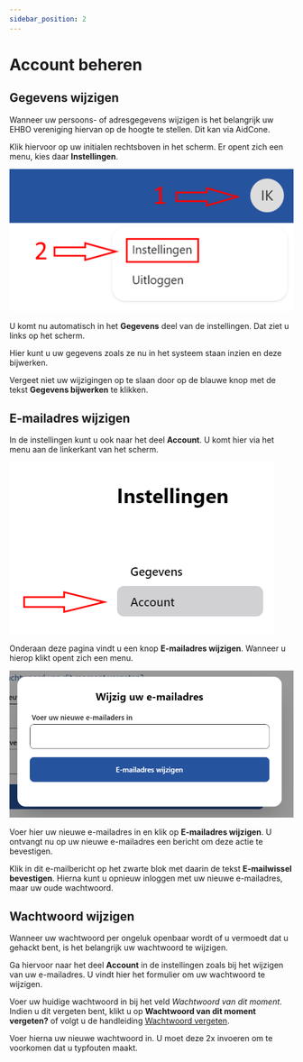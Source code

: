 ```yaml
---
sidebar_position: 2
---
```


# Account beheren

## Gegevens wijzigen

Wanneer uw persoons- of adresgegevens wijzigen is het belangrijk uw EHBO vereniging hiervan op de hoogte te stellen. Dit kan via AidCone.

Klik hiervoor op uw initialen rechtsboven in het scherm. Er opent zich een menu, kies daar **Instellingen**.

![Instellingen](img/instellingen.png)

U komt nu automatisch in het **Gegevens** deel van de instellingen. Dat ziet u links op het scherm.

Hier kunt u uw gegevens zoals ze nu in het systeem staan inzien en deze bijwerken.

Vergeet niet uw wijzigingen op te slaan door op de blauwe knop met de tekst **Gegevens bijwerken** te klikken.

## E-mailadres wijzigen

In de instellingen kunt u ook naar het deel **Account**. U komt hier via het menu aan de linkerkant van het scherm.

![Account link](img/account-link.png)

Onderaan deze pagina vindt u een knop **E-mailadres wijzigen**. Wanneer u hierop klikt opent zich een menu.

![E-mailadres wijzigen](img/emailadres-wijzigen.png)

Voer hier uw nieuwe e-mailadres in en klik op **E-mailadres wijzigen**. U ontvangt nu op uw nieuwe e-mailadres een bericht om deze actie te bevestigen.

Klik in dit e-mailbericht op het zwarte blok met daarin de tekst **E-mailwissel bevestigen**. Hierna kunt u opnieuw inloggen met uw nieuwe e-mailadres, maar uw oude wachtwoord.

## Wachtwoord wijzigen

Wanneer uw wachtwoord per ongeluk openbaar wordt of u vermoedt dat u gehackt bent, is het belangrijk uw wachtwoord te wijzigen.

Ga hiervoor naar het deel **Account** in de instellingen zoals bij het wijzigen van uw e-mailadres. U vindt hier het formulier om uw wachtwoord te wijzigen.

Voer uw huidige wachtwoord in bij het veld *Wachtwoord van dit moment*. Indien u dit vergeten bent, klikt u op **Wachtwoord van dit moment vergeten?** of volgt u de handleiding [Wachtwoord vergeten](/leden/registreren-inloggen-uitloggen#wachtwoord-vergeten).

Voer hierna uw nieuwe wachtwoord in. U moet deze 2x invoeren om te voorkomen dat u typfouten maakt.